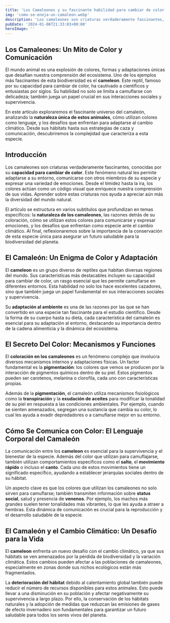 ```yaml
---
title: 'Los Camaleones y su fascinante habilidad para cambiar de color: Un mundo de emociones y supervivencia - Camuflaje Militar'
img: 'como-se-enoja-un-camaleon.webp'
description: 'Los camaleones son criaturas verdaderamente fascinantes, conocidas por su asombrosa capacidad para cambiar de color. Esta habilidad única les permite'
pubDate: '2024-01-06T21:33:03+00:00'
heroImage: ''
---
```

    
  ## Los Camaleones: Un Mito de Color y Comunicación

El mundo animal es una explosión de colores, formas y adaptaciones únicas que desafían nuestra comprensión del ecosistema. Uno de los ejemplos más fascinantes de esta biodiversidad es el **cameleon**. Este reptil, famoso por su capacidad para cambiar de color, ha cautivado a científicos y entusiastas por siglos. Su habilidad no solo se limita a camuflarse con delicadeza; también juega un papel crucial en sus interacciones sociales y supervivencia.

En este artículo exploraremos el fascinante universo del camaleón, analizando la **naturaleza única de estos animales**, cómo utilizan colores como lenguaje, y los desafíos que enfrentan para adaptarse al cambio climático. Desde sus hábitats hasta sus estrategias de caza y comunicación, descubriremos la complejidad que caracteriza a esta especie.

## Introducción
Los camaleones son criaturas verdaderamente fascinantes, conocidas por su **capacidad para cambiar de color**. Este fenómeno natural les permite adaptarse a su entorno, comunicarse con otros miembros de su especie y expresar una variedad de emociones. Desde el timidez hasta la ira, los colores actúan como un código visual que enriquece nuestra comprensión de sus vidas. Aprender sobre estas criaturas nos ayuda a apreciar aún más la diversidad del mundo natural.

El artículo se estructura en varios subtítulos que profundizan en temas específicos: la **naturaleza de los camaleones**, las razones detrás de su coloración, cómo se utilizan estos colores para comunicarse y expresar emociones, y los desafíos que enfrentan como especie ante el cambio climático. Al final, reflexionaremos sobre la importancia de la conservación de esta especie única para asegurar un futuro saludable para la biodiversidad del planeta.

## El Camaleón: Un Enigma de Color y Adaptación
El **cameleon** es un grupo diverso de reptiles que habitan diversas regiones del mundo. Sus características más destacables incluyen su capacidad para cambiar de color, un rasgo esencial que les permite camuflarse en diferentes entornos. Esta habilidad no solo los hace excelentes cazadores, sino que también juega un papel fundamental en sus interacciones sociales y supervivencia.

Su **adaptación al ambiente** es una de las razones por las que se han convertido en una especie tan fascinante para el estudio científico. Desde la forma de su cuerpo hasta su dieta, cada característica del camaleón es esencial para su adaptación al entorno, destacando su importancia dentro de la cadena alimenticia y la dinámica del ecosistema.

## El Secreto Del Color: Mecanismos y Funciones
El **coloración en los camaleones** es un fenómeno complejo que involucra diversos mecanismos internos y adaptaciones físicas. Un factor fundamental es la **pigmentación**: los colores que vemos se producen por la interacción de pigmentos químicos dentro de su piel. Estos pigmentos pueden ser carotenos, melanina o clorofila, cada uno con características propias.

Además de la **pigmentación**, el camaleón utiliza mecanismos fisiológicos como la **transpiración** y la **exudación de aceites** para modificar la tonalidad de su piel en respuesta a las condiciones ambientales. Por ejemplo, cuando se sienten amenazados, segregan una sustancia que cambia su color, lo cual les ayuda a evadir depredadores o a camuflarse mejor en su entorno.

## Cómo Se Comunica con Color: El Lenguaje Corporal del Camaleón
La comunicación entre los **cameleon** es esencial para la supervivencia y el bienestar de la especie. Además del color que utilizan para camuflajarse, también utilizan comportamientos específicos como el **salto**, el **movimiento rápido** o incluso el **canto**. Cada uno de estos movimientos tiene un significado específico, ayudando a establecer jerarquías sociales dentro de su hábitat.

Un aspecto clave es que los colores que utilizan los camaleones no solo sirven para camuflarse; también transmiten información sobre **status social**, salud y presencia de **venenos**. Por ejemplo, los machos más grandes suelen tener tonalidades más vibrantes, lo que les ayuda a atraer a hembras. Esta dinámica de comunicación es crucial para la reproducción y el desarrollo saludable de la especie.

## El Camaleón y el Cambio Climático: Un Desafío para la Vida
El **cameleon** enfrenta un nuevo desafío con el cambio climático, ya que sus hábitats se ven amenazados por la pérdida de biodiversidad y la variación climática. Estos cambios pueden afectar a las poblaciones de camaleones, especialmente en zonas donde sus nichos ecológicos están más fragmentados.

La **deterioración del hábitat** debido al calentamiento global también puede reducir el número de recursos disponibles para estos animales. Esto puede llevar a una disminución en su población y afectar negativamente su supervivencia a largo plazo. Por ello, la conservación de los hábitats naturales y la adopción de medidas que reduzcan las emisiones de gases de efecto invernadero son fundamentales para garantizar un futuro saludable para todos los seres vivos del planeta.
  